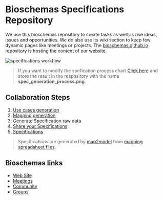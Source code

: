 # Bioschemas Specifications Repository
We use this bioschemas repository to create tasks as well as rise ideas, issues and opportunities. We do also use its wiki section to keep few dynamic pages like meetings or projects. The [bioschemas.github.io](https://github.com/BioSchemas/bioschemas.github.io) repository is hosting the content of our website.

![specifications workflow](../master/img/spec_generation_process.png)
> If you want to modify the spefication process chart [Click here](https://drive.google.com/file/d/0B9lW_BhBep0TNEZySHZZa09HNVE/view?usp=sharing) and store the result in the respository with the name **spec_generation_process.png**.


## Collaboration Steps
1. [Use cases generation](https://github.com/BioSchemas/_specifications/wiki/Bioschemas-Specification-Process#use-case-study)
1. [Mapping generation](https://github.com/BioSchemas/_specifications/wiki/Bioschemas-Specification-Process#mapping)
1. [Generate Specification raw data](https://github.com/BioSchemas/bioschema-goweb#bioschemasorg-goweb)
1. [Share your Specifications](https://github.com/BioSchemas/map2model#update-specifications-repository)
1. [Specifications](http://bioschemas.org/newSpecs)

> Specifications are generated by [map2model](https://github.com/BioSchemas/map2model) from [mapping spreadsheet files](https://drive.google.com/drive/folders/0Bw_p-HKWUjHoNThZOWNKbGhOODg?usp=sharing).

## Bioschemas links
- [Web Site](http://bioschemas.org)
- [Meetings](http://bioschemas.org/meetings/)
- [Community](http://bioschemas.org/community/index.html)
- [Groups](http://bioschemas.org/groups/index.html)
